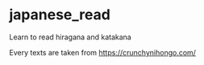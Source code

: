 # japanese_read
Learn to read hiragana and katakana

Every texts are taken from https://crunchynihongo.com/
